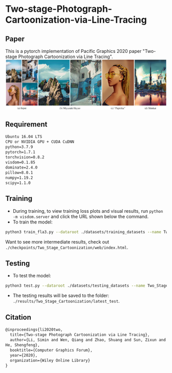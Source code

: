 # Two-stage-Photograph-Cartoonization-via-Line-Tracing
## Paper
This is a pytorch implementation of Pacific Graphics 2020 paper "Two-stage Photograph Cartoonization via Line Tracing". 
![image](https://github.com/biubiulsm/Two-stage-Photograph-Cartoonization-via-Line-Tracing/blob/master/representative.jpg)

## Requirement
```
Ubuntu 16.04 LTS
CPU or NVIDIA GPU + CUDA CuDNN
python=3.7.9
pytorch=1.7.1
torchvision=0.8.2
visdom=0.1.85
dominate=2.4.0
pillow=8.0.1
numpy=1.19.2
scipy=1.1.0
```

## Training
- During training, to view training loss plots and visual results, run `python -m visdom.server` and click the URL shown below the command. 
- To train the model:
```bash
python3 train_fla3.py --dataroot ./datasets/training_datasets --name Two_Stage_Cartoonization --model Two_Stage_Cartoonization --dataset_mode unaligned101 --gpu_ids 0 --resize_or_crop none
```
Want to see more intermediate results, check out `./checkpoints/Two_Stage_Cartoonization/web/index.html`.

## Testing
- To test the model:
```bash
python3 test.py --dataroot ./datasets/testing_datasets --name Two_Stage_Cartoonization --model Two_Stage_Cartoonization --dataset single --resize_or_crop none --results_dir ./results/ --dataset_mode single 
```
- The testing results will be saved to the folder: `./results/Two_Stage_Cartoonization/latest_test`.

## Citation
```
@inproceedings{li2020two,
  title={Two-stage Photograph Cartoonization via Line Tracing},
  author={Li, Simin and Wen, Qiang and Zhao, Shuang and Sun, Zixun and He, Shengfeng},
  booktitle={Computer Graphics Forum},
  year={2020},
  organization={Wiley Online Library}
}
```

